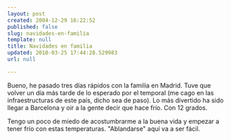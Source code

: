 ```yaml
---
layout: post
created: 2004-12-29 16:22:52
published: false
slug: navidades-en-familia
template: null
title: Navidades en familia
updated: 2010-03-25 17:44:28.529983
url: null

---
```


Bueno, he pasado tres días rápidos con la familia en Madrid. Tuve que volver un día más tarde de lo esperado por el temporal (me cago en las infraestructuras de este país, dicho sea de paso).
Lo más divertido ha sido llegar a Barcelona y oir a la gente decir que hace frío. Con 12 grados.

Tengo un poco de miedo de acostumbrarme a la buena vida y empezar a tener frío con estas temperaturas. "Ablandarse" aquí va a ser fácil.



